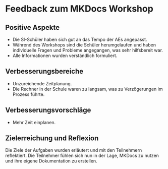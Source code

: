 # Feedback zum MKDocs Workshop

## Positive Aspekte

- Die SI-Schüler haben sich gut an das Tempo der AEs angepasst.
- Während des Workshops sind die Schüler herumgelaufen und haben individuelle Fragen und Probleme angegangen, was sehr hilfsbereit war.
- Alle Informationen wurden verständlich formuliert.

## Verbesserungsbereiche

- Unzureichende Zeitplanung.
- Die Rechner in der Schule waren zu langsam, was zu Verzögerungen im Prozess führte.

## Verbesserungsvorschläge

- Mehr Zeit einplanen.

## Zielerreichung und Reflexion

Die Ziele der Aufgaben wurden erläutert und mit den Teilnehmern reflektiert. Die Teilnehmer fühlen sich nun in der Lage, MKDocs zu nutzen und ihre eigene Dokumentation zu erstellen.